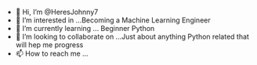 - 👋 Hi, I’m @HeresJohnny7
- 👀 I’m interested in ...Becoming a Machine Learning Engineer
- 🌱 I’m currently learning ... Beginner Python
- 💞️ I’m looking to collaborate on ...Just about anything Python related that will hep me progress
- 📫 How to reach me ...

<!---
HeresJohnny7/HeresJohnny7 is a ✨ special ✨ repository because its `README.md` (this file) appears on your GitHub profile.
You can click the Preview link to take a look at your changes.
--->
